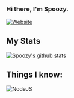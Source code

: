 ### Hi there, I'm Spoozy.
[![Website](https://img.shields.io/website?label=spoozy.is-a.dev&style=for-the-badge&url=https://spoozy.is-a.dev)](https://spoozy.is-a.dev)
## My Stats
[![Spoozy's github stats](https://github-readme-stats.vercel.app/api?username=Spoozy&count_private=true&include_all_commits=true&theme=radical)](https://github.com/Spoozy)

## Things I know:

![NodeJS](https://cdn.freebiesupply.com/logos/large/2x/nodejs-icon-logo-png-transparent.png)